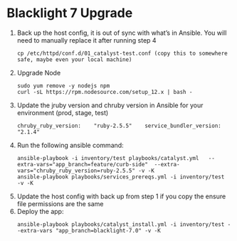 # Blacklight 7 Upgrade 



1. Back up the host config, it is out of sync with what’s in Ansible. You will need to manually replace it after running step 4
	```
	cp /etc/httpd/conf.d/01_catalyst-test.conf (copy this to somewhere safe, maybe even your local machine)
	```
2. Upgrade Node 
	```
	sudo yum remove -y nodejs npm
	curl -sL https://rpm.nodesource.com/setup_12.x | bash -
	```
3. Update the jruby version and chruby version in Ansible for your environment (prod, stage, test)
	```
	chruby_ruby_version:    "ruby-2.5.5" 	service_bundler_version:    "2.1.4"
	```
4. Run the following ansible command:
	```
    ansible-playbook -i inventory/test playbooks/catalyst.yml   --extra-vars="app_branch=feature/curb-side"  --extra-vars="chruby_ruby_version=ruby-2.5.5" -v -K
    ansible-playbook playbooks/services_prereqs.yml -i inventory/test  -v -K
    ```
5. Update the host config with back up from step 1 if you copy the ensure file permissions are the same
6. Deploy the app:
	```
	ansible-playbook playbooks/catalyst_install.yml -i inventory/test --extra-vars "app_branch=blacklight-7.0" -v -K
	```
